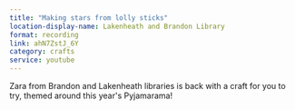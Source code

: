 ```yaml
---
title: "Making stars from lolly sticks"
location-display-name: Lakenheath and Brandon Library
format: recording
link: ahN7ZstJ_6Y
category: crafts
service: youtube
---
```


Zara from Brandon and Lakenheath libraries is back with a craft for you to try, themed around this year's Pyjamarama!
